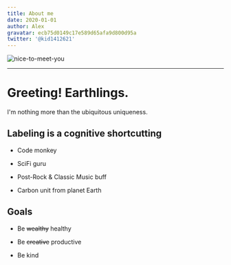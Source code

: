 ```yaml
---
title: About me
date: 2020-01-01
author: Alex
gravatar: ecb75d0149c17e589d65afa9d800d95a
twitter: '@kid1412621'
---
```


![nice-to-meet-you](https://cdn.jsdelivr.net/gh/kid1412621/imgBed@master/uPic/nice-to-meet-you.jpeg)

---

# Greeting! Earthlings.

I'm nothing more than the ubiquitous uniqueness.

## Labeling is a cognitive shortcutting

- Code monkey

- SciFi guru

- Post-Rock & Classic Music buff

- Carbon unit from planet Earth

## Goals

- Be ~~wealthy~~ healthy

- Be ~~creative~~ productive

- Be kind
